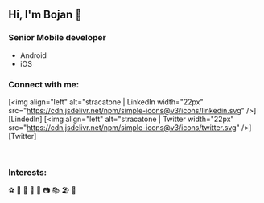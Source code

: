 ## Hi, I'm Bojan 👋

### Senior Mobile developer
- Android
- iOS

### Connect with me:
[<img align="left" alt="stracatone | LinkedIn width="22px" src="https://cdn.jsdelivr.net/npm/simple-icons@v3/icons/linkedin.svg" />][LindedIn]
[<img align="left" alt="stracatone | Twitter width="22px" src="https://cdn.jsdelivr.net/npm/simple-icons@v3/icons/twitter.svg" />][Twitter] 

<br />

### Interests:
⚽ 🏀 🤿 🎿 🥾 📷 📚 🏖️ 🍺
